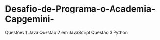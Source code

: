 # Desafio-de-Programa-o-Academia-Capgemini-
Questões 1 Java   Questão 2 em JavaScript   Questão 3 Python 
